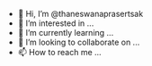 - 👋 Hi, I’m @thaneswanaprasertsak
- 👀 I’m interested in ...
- 🌱 I’m currently learning ...
- 💞️ I’m looking to collaborate on ...
- 📫 How to reach me ...

<!---
thaneswanaprasertsak/thaneswanaprasertsak is a ✨ special ✨ repository because its `README.md` (this file) appears on your GitHub profile.
You can click the Preview link to take a look at your changes.
--->
